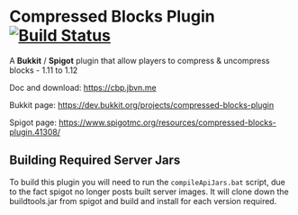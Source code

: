 # Compressed Blocks Plugin [![Build Status](https://travis-ci.org/Joffrey4/CompressedBlocksPlugin.svg?branch=master)](https://travis-ci.org/Joffrey4/CompressedBlocksPlugin)

A **Bukkit** / **Spigot** plugin that allow players to compress & uncompress blocks - 1.11 to 1.12

Doc and download: https://cbp.jbvn.me

Bukkit page: https://dev.bukkit.org/projects/compressed-blocks-plugin

Spigot page: https://www.spigotmc.org/resources/compressed-blocks-plugin.41308/

## Building Required Server Jars

To build this plugin you will need to run the `compileApiJars.bat` script, due to the fact spigot no longer posts built server images. It will clone down the buildtools.jar from spigot and build and install for each version required.
